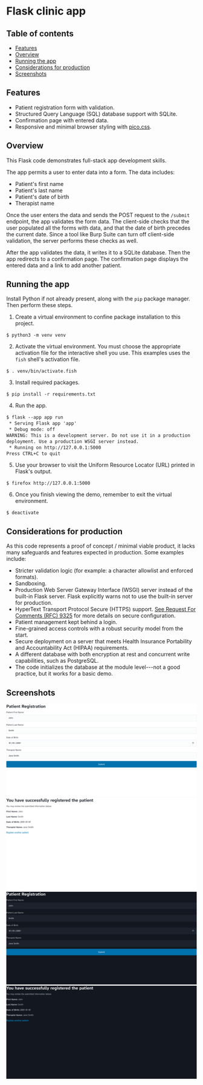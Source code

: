 # Flask clinic app

## Table of contents

<!-- mtoc-start -->

- [Features](#features)
- [Overview](#overview)
- [Running the app](#running-the-app)
- [Considerations for production](#considerations-for-production)
- [Screenshots](#screenshots)

<!-- mtoc-end -->

## Features

- Patient registration form with validation.
- Structured Query Language (SQL) database support with SQLite.
- Confirmation page with entered data.
- Responsive and minimal browser styling with
  [pico.css](https://github.com/picocss/pico).

## Overview

This Flask code demonstrates full-stack app development skills.

The app permits a user to enter data into a form. The data includes:

- Patient's first name
- Patient's last name
- Patient's date of birth
- Therapist name

Once the user enters the data and sends the POST request to the
`/submit` endpoint, the app validates the form data. The client-side
checks that the user populated all the forms with data, and that the
date of birth precedes the current date. Since a tool like Burp Suite
can turn off client-side validation, the server performs these checks as
well.

After the app validates the data, it writes it to a SQLite database.
Then the app redirects to a confirmation page. The confirmation page
displays the entered data and a link to add another patient.

## Running the app

Install Python if not already present, along with the `pip` package
manager. Then perform these steps.

1. Create a virtual environment to confine package installation to
   this project.

```shell
$ python3 -m venv venv
```

2. Activate the virtual environment. You must choose the appropriate
   activation file for the interactive shell you use. This examples uses
   the `fish` shell's activation file.

```shell
$ . venv/bin/activate.fish
```

3. Install required packages.

```shell
$ pip install -r requirements.txt
```

4. Run the app.

```shell
$ flask --app app run
 * Serving Flask app 'app'
 * Debug mode: off
WARNING: This is a development server. Do not use it in a production deployment. Use a production WSGI server instead.
 * Running on http://127.0.0.1:5000
Press CTRL+C to quit

```

5. Use your browser to visit the Uniform Resource Locator (URL) printed
   in Flask's output.

```shell
$ firefox http://127.0.0.1:5000
```

6. Once you finish viewing the demo, remember to exit the virtual environment.

```shell
$ deactivate
```

## Considerations for production

As this code represents a proof of concept / minimal viable product,
it lacks many safeguards and features expected in production. Some
examples include:

- Stricter validation logic (for example: a character allowlist and
  enforced formats).
- Sandboxing.
- Production Web Server Gateway Interface (WSGI) server instead of the
  built-in Flask server. Flask explicitly warns not to use the built-in
  server for production.
- HyperText Transport Protocol Secure (HTTPS) support. [See Request For
  Comments (RFC) 9325](https://datatracker.ietf.org/doc/rfc9325) for more
  details on secure configuration.
- Patient management kept behind a login.
- Fine-grained access controls with a robust security model from the
  start.
- Secure deployment on a server that meets Health Insurance
  Portability and Accountability Act (HIPAA) requirements.
- A different database with both encryption at rest and concurrent write
  capabilities, such as PostgreSQL.
- The code initializes the database at the module level---not a good
  practice, but it works for a basic demo.

## Screenshots

![Patient registration (light theme)](./screenshots/patient_registration-light.png)
![Confirmation page (light theme)](./screenshots/successfully_registered_patient-light.png)
![Patient registration (dark theme)](./screenshots/patient_registration-dark.png)
![Confirmation page (dark theme)](./screenshots/successfully_registered_patient-dark.png)
